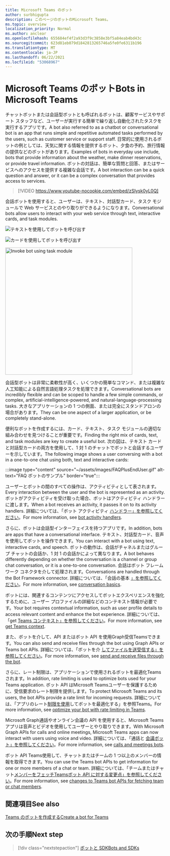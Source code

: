 ```yaml
---
title: Microsoft Teams のボット
author: surbhigupta
description: このページのボットのMicrosoft Teams。
ms.topic: overview
localization_priority: Normal
ms.author: anclear
ms.openlocfilehash: 655684ef4f2a93d3f9c3858e3bf5a84eab4bd43c
ms.sourcegitcommit: 623d81eb079d1842813265746a5fe0fe6311b196
ms.translationtype: MT
ms.contentlocale: ja-JP
ms.lasthandoff: 06/22/2021
ms.locfileid: "53068967"
---
```

# <a name="bots-in-microsoft-teams"></a><span data-ttu-id="e05c2-103">Microsoft Teams のボット</span><span class="sxs-lookup"><span data-stu-id="e05c2-103">Bots in Microsoft Teams</span></span>

<span data-ttu-id="e05c2-104">チャットボットまたは会話型ボットとも呼ばれるボットは、顧客サービスやサポート スタッフなど、ユーザーが実行する簡単で繰り返し自動化されたタスクを実行するアプリです。</span><span class="sxs-lookup"><span data-stu-id="e05c2-104">A bot also referred to as a chatbot or conversational bot is an app that runs simple and repetitive automated tasks performed by the users, such as customer service or support staff.</span></span> <span data-ttu-id="e05c2-105">日常的に使用されるボットの例としては、天気に関する情報を提供するボット、夕食の予約、旅行情報の提供などのボットがあります。</span><span class="sxs-lookup"><span data-stu-id="e05c2-105">Examples of bots in everyday use include, bots that provide information about the weather, make dinner reservations, or provide travel information.</span></span> <span data-ttu-id="e05c2-106">ボットの対話は、簡単な質問と回答、またはサービスへのアクセスを提供する複雑な会話です。</span><span class="sxs-lookup"><span data-stu-id="e05c2-106">A bot interaction can be a quick question and answer, or it can be a complex conversation that provides access to services.</span></span>

> [!VIDEO https://www.youtube-nocookie.com/embed/zSIysk0yL0Q]

<span data-ttu-id="e05c2-107">会話ボットを使用すると、ユーザーは、テキスト、対話型カード、タスク モジュールで Web サービスとのやり取りができるようになります。</span><span class="sxs-lookup"><span data-stu-id="e05c2-107">Conversational bots allow users to interact with your web service through text, interactive cards, and task modules.</span></span>

![テキストを使用してボットを呼び出す](~/assets/images/invokebotwithtext.png)

![カードを使用してボットを呼び出す](~/assets/images/invokebotwithcard.png)

<img src="~/assets/images/task-module-example.png" alt="Invoke bot using task module" width="400"/>

<span data-ttu-id="e05c2-110">会話型ボットは非常に柔軟性が高く、いくつかの簡単なコマンド、または複雑な人工知能による自然言語処理タスクを処理できます。</span><span class="sxs-lookup"><span data-stu-id="e05c2-110">Conversational bots are incredibly flexible and can be scoped to handle a few simple commands, or complex, artificial-intelligence-powered, and natural-language-processing tasks.</span></span> <span data-ttu-id="e05c2-111">大きなアプリケーションの 1 つの側面、または完全にスタンドアロンの場合があります。</span><span class="sxs-lookup"><span data-stu-id="e05c2-111">They can be one aspect of a larger application, or be completely stand-alone.</span></span>

<span data-ttu-id="e05c2-112">便利なボットを作成するには、カード、テキスト、タスク モジュールの適切な組み合わせを見つけることが重要です。</span><span class="sxs-lookup"><span data-stu-id="e05c2-112">Finding the right mix of cards, text, and task modules are key to create a useful bot.</span></span> <span data-ttu-id="e05c2-113">次の図は、テキスト カードと対話型カードの両方を使用して、1 対 1 のチャットでボットと会話するユーザーを示しています。</span><span class="sxs-lookup"><span data-stu-id="e05c2-113">The following image shows a user conversing with a bot in a one-to-one chat using both, text and interactive cards:</span></span>

:::image type="content" source="~/assets/images/FAQPlusEndUser.gif" alt-text="FAQ ボットのサンプル" border="true":::

<span data-ttu-id="e05c2-115">ユーザーとボットの間のすべての操作は、アクティビティとして表されます。</span><span class="sxs-lookup"><span data-stu-id="e05c2-115">Every interaction between the user and the bot is represented as an activity.</span></span> <span data-ttu-id="e05c2-116">ボットがアクティビティを受け取った場合、ボットはアクティビティ ハンドラーに渡します。</span><span class="sxs-lookup"><span data-stu-id="e05c2-116">When a bot receives an activity, it passes it on to its activity handlers.</span></span> <span data-ttu-id="e05c2-117">詳細については、「ボット アクティビティ [ハンドラー」を参照してください](~/bots/bot-basics.md)。</span><span class="sxs-lookup"><span data-stu-id="e05c2-117">For more information, see [bot activity handlers](~/bots/bot-basics.md).</span></span> 

<span data-ttu-id="e05c2-118">さらに、ボットは会話型インターフェイスを持つアプリです。</span><span class="sxs-lookup"><span data-stu-id="e05c2-118">In addition, bots are apps that have a conversational interface.</span></span> <span data-ttu-id="e05c2-119">テキスト、対話型カード、音声を使用してボットを操作できます。</span><span class="sxs-lookup"><span data-stu-id="e05c2-119">You can interact with a bot using text, interactive cards, and speech.</span></span> <span data-ttu-id="e05c2-120">ボットの動作は、会話がチャネルまたはグループ チャットの会話か、1 対 1 の会話かによって異なります。</span><span class="sxs-lookup"><span data-stu-id="e05c2-120">A bot behaves differently depending on whether the conversation is a channel or group chat conversation, or it is a one-to-one conversation.</span></span> <span data-ttu-id="e05c2-121">会話はボット フレームワーク コネクタを介して処理されます。</span><span class="sxs-lookup"><span data-stu-id="e05c2-121">Conversations are handled through the Bot Framework connector.</span></span> <span data-ttu-id="e05c2-122">詳細については、「会話の基本 [」を参照してください](~/bots/how-to/conversations/conversation-basics.md)。</span><span class="sxs-lookup"><span data-stu-id="e05c2-122">For more information, see [conversation basics](~/bots/how-to/conversations/conversation-basics.md).</span></span>

<span data-ttu-id="e05c2-123">ボットには、関連するコンテンツにアクセスしてボットエクスペリエンスを強化するために、ユーザー プロファイルの詳細などのコンテキスト情報が必要です。</span><span class="sxs-lookup"><span data-stu-id="e05c2-123">Your bot requires contextual information, such as user profile details to access relevant content and enhance the bot experience.</span></span> <span data-ttu-id="e05c2-124">詳細については、「get [Teams コンテキスト」を参照してください](~/bots/how-to/get-teams-context.md)。</span><span class="sxs-lookup"><span data-stu-id="e05c2-124">For more information, see [get Teams context](~/bots/how-to/get-teams-context.md).</span></span> 

<span data-ttu-id="e05c2-125">また、ボットを介して、API またはボット API を使用Graph受信Teamsできます。</span><span class="sxs-lookup"><span data-stu-id="e05c2-125">You can also send and receive files through the bot using Graph APIs or Teams bot APIs.</span></span> <span data-ttu-id="e05c2-126">詳細については、「ボットを介 [してファイルを送受信する」を参照してください](~/bots/how-to/bots-filesv4.md)。</span><span class="sxs-lookup"><span data-stu-id="e05c2-126">For more information, see [send and receive files through the bot](~/bots/how-to/bots-filesv4.md).</span></span>

<span data-ttu-id="e05c2-127">さらに、レート制限は、アプリケーションで使用されるボットを最適化Teamsされます。</span><span class="sxs-lookup"><span data-stu-id="e05c2-127">In addition, rate limiting is used to optimize bots used for your Teams application.</span></span> <span data-ttu-id="e05c2-128">ボット API はMicrosoft Teamsユーザーを保護するために、受信要求のレート制限を提供します。</span><span class="sxs-lookup"><span data-stu-id="e05c2-128">To protect Microsoft Teams and its users, the bot APIs provide a rate limit for incoming requests.</span></span> <span data-ttu-id="e05c2-129">詳細については、「アプリのレート[制限を使用](~/bots/how-to/rate-limit.md)してボットを最適化する」を参照Teams。</span><span class="sxs-lookup"><span data-stu-id="e05c2-129">For more information, see [optimize your bot with rate limiting in Teams](~/bots/how-to/rate-limit.md).</span></span>

<span data-ttu-id="e05c2-130">Microsoft Graph通話やオンライン会議の API を使用すると、Microsoft Teamsアプリは音声とビデオを使用してユーザーとやり取りできます。</span><span class="sxs-lookup"><span data-stu-id="e05c2-130">With Microsoft Graph APIs for calls and online meetings, Microsoft Teams apps can now interact with users using voice and video.</span></span> <span data-ttu-id="e05c2-131">詳細については、「通話と [会議ボット」を参照してください](~/bots/calls-and-meetings/calls-meetings-bots-overview.md)。</span><span class="sxs-lookup"><span data-stu-id="e05c2-131">For more information, see [calls and meetings bots](~/bots/calls-and-meetings/calls-meetings-bots-overview.md).</span></span> 

<span data-ttu-id="e05c2-132">ボット API Teams使用して、チャットまたはチームの 1 つ以上のメンバーの情報を取得できます。</span><span class="sxs-lookup"><span data-stu-id="e05c2-132">You can use the Teams bot APIs to get information for one or more members of a chat or team.</span></span> <span data-ttu-id="e05c2-133">詳細については、「チームまたはチャット[メンバーをフェッチTeamsボット API に対する変更点」を参照してください](~/resources/team-chat-member-api-changes.md)。</span><span class="sxs-lookup"><span data-stu-id="e05c2-133">For more information, see [changes to Teams bot APIs for fetching team or chat members](~/resources/team-chat-member-api-changes.md).</span></span>

## <a name="see-also"></a><span data-ttu-id="e05c2-134">関連項目</span><span class="sxs-lookup"><span data-stu-id="e05c2-134">See also</span></span>

[<span data-ttu-id="e05c2-135">Teams のボットを作成する</span><span class="sxs-lookup"><span data-stu-id="e05c2-135">Create a bot for Teams</span></span>](~/bots/how-to/create-a-bot-for-teams.md)

## <a name="next-step"></a><span data-ttu-id="e05c2-136">次の手順</span><span class="sxs-lookup"><span data-stu-id="e05c2-136">Next step</span></span>

> [!div class="nextstepaction"]
> [<span data-ttu-id="e05c2-137">ボットと SDK</span><span class="sxs-lookup"><span data-stu-id="e05c2-137">Bots and SDKs</span></span>](~/bots/bot-features.md)
